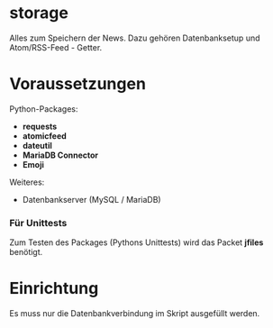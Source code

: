 # storage

Alles zum Speichern der News. Dazu gehören Datenbanksetup und Atom/RSS-Feed - Getter.

# Voraussetzungen

Python-Packages:
*  **requests**
*  **atomicfeed**
*  **dateutil**
*  **MariaDB Connector**
*  **Emoji**

Weiteres:
*  Datenbankserver (MySQL / MariaDB)

### Für Unittests

Zum Testen des Packages (Pythons Unittests) wird das Packet **jfiles** benötigt.

# Einrichtung

Es muss nur die Datenbankverbindung im Skript ausgefüllt werden.